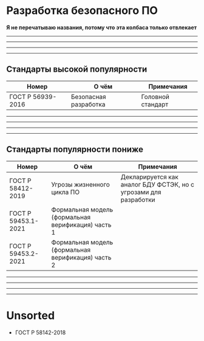 

# Разработка безопасного ПО

**Я не перечатываю названия, потому что эта колбаса только отвлекает**


-----------------------
-----------------------
-----------------------
-----------------------

## Стандарты высокой популярности

|Номер|О чём|Примечания|
|--|--|--|
|ГОСТ Р 56939-2016|Безопасная разработка|Головной стандарт|

-----------------------
-----------------------
-----------------------
-----------------------

## Стандарты популярности пониже

|Номер|О чём|Примечания|
|--|--|--|
|ГОСТ Р 58412-2019|Угрозы жизненного цикла ПО|Декларируется как аналог БДУ ФСТЭК, но с угрозами для разработки|
|ГОСТ Р 59453.1-2021|Формальная модель (формальная верификация) часть 1||
|ГОСТ Р 59453.2-2021|Формальная модель (формальная верификация) часть 2||


-----------------------
-----------------------
-----------------------
-----------------------

# Unsorted

+ ГОСТ Р 58142-2018
